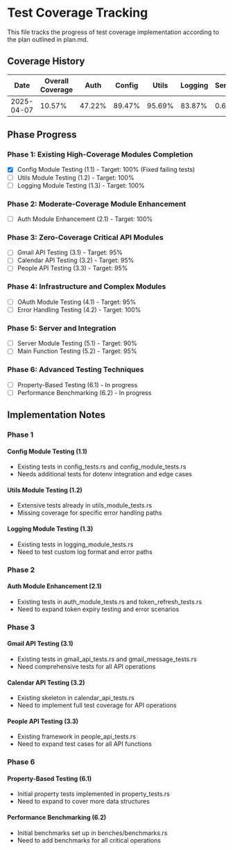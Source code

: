 # Test Coverage Tracking

This file tracks the progress of test coverage implementation according to the plan outlined in plan.md.

## Coverage History

| Date | Overall Coverage | Auth | Config | Utils | Logging | Server | Calendar | Gmail | People | OAuth | Main | Errors |
|------|------------------|------|--------|-------|---------|--------|----------|-------|--------|-------|------|--------|
| 2025-04-07 | 10.57% | 47.22% | 89.47% | 95.69% | 83.87% | 0.67% | 0.00% | 0.00% | 0.00% | 0.00% | 0.00% | 0.00% |

## Phase Progress

### Phase 1: Existing High-Coverage Modules Completion

- [x] Config Module Testing (1.1) - Target: 100% (Fixed failing tests)
- [ ] Utils Module Testing (1.2) - Target: 100%
- [ ] Logging Module Testing (1.3) - Target: 100%

### Phase 2: Moderate-Coverage Module Enhancement

- [ ] Auth Module Enhancement (2.1) - Target: 100%

### Phase 3: Zero-Coverage Critical API Modules

- [ ] Gmail API Testing (3.1) - Target: 95%
- [ ] Calendar API Testing (3.2) - Target: 95%
- [ ] People API Testing (3.3) - Target: 95%

### Phase 4: Infrastructure and Complex Modules

- [ ] OAuth Module Testing (4.1) - Target: 95%
- [ ] Error Handling Testing (4.2) - Target: 100%

### Phase 5: Server and Integration

- [ ] Server Module Testing (5.1) - Target: 90%
- [ ] Main Function Testing (5.2) - Target: 95%

### Phase 6: Advanced Testing Techniques

- [ ] Property-Based Testing (6.1) - In progress
- [ ] Performance Benchmarking (6.2) - In progress

## Implementation Notes

### Phase 1

#### Config Module Testing (1.1)
- Existing tests in config_tests.rs and config_module_tests.rs
- Needs additional tests for dotenv integration and edge cases

#### Utils Module Testing (1.2)
- Extensive tests already in utils_module_tests.rs
- Missing coverage for specific error handling paths

#### Logging Module Testing (1.3)
- Existing tests in logging_module_tests.rs
- Need to test custom log format and error paths

### Phase 2

#### Auth Module Enhancement (2.1)
- Existing tests in auth_module_tests.rs and token_refresh_tests.rs
- Need to expand token expiry testing and error scenarios

### Phase 3

#### Gmail API Testing (3.1)
- Existing tests in gmail_api_tests.rs and gmail_message_tests.rs
- Need comprehensive tests for all API operations

#### Calendar API Testing (3.2)
- Existing skeleton in calendar_api_tests.rs
- Need to implement full test coverage for API operations

#### People API Testing (3.3)
- Existing framework in people_api_tests.rs
- Need to expand test cases for all API functions

### Phase 6

#### Property-Based Testing (6.1)
- Initial property tests implemented in property_tests.rs
- Need to expand to cover more data structures

#### Performance Benchmarking (6.2)
- Initial benchmarks set up in benches/benchmarks.rs
- Need to add benchmarks for all critical operations